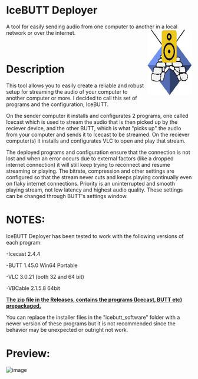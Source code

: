 # IceBUTT Deployer
 A tool for easily sending audio from one computer to another in a local network or over the internet.
 <img src="images/logo.png" align="right"
     alt="IceBUTT Logo" width="120" height="178">
<br>
<br>
<br>
    
 # **Description**
This tool allows you to easily create a reliable and robust setup for streaming the audio of your computer to
another computer or more. 
I decided to call this set of programs and the configuration, IceBUTT.

On the sender computer it installs and configurates 2 programs, one called Icecast which is used to stream the 
audio that is then picked up by the reciever device, and the other BUTT, which is what "picks up" the audio 
from your computer and sends it to Icecast to be streamed.
On the reciever computer(s) it installs and configurates VLC to open and play that stream.

The deployed programs and configuration ensure that the connection is not lost and when an error occurs due to 
external factors (like a dropped internet connection) it will still keep trying to reconnect and resume streaming or 
playing. The bitrate, compression and other settings are configured so that the stream never cuts and keeps 
playing continually even on flaky internet connections. Priority is an uninterrupted and smooth playing stream, 
not low latency and highest audio quality.
These settings can be changed through BUTT's settings window.

# **NOTES:**
IceBUTT Deployer has been tested to work with the following versions of each program:

   -Icecast 2.4.4
  
   -BUTT 1.45.0 Win64 Portable
  
   -VLC 3.0.21 (both 32 and 64 bit)
  
   -VBCable 2.1.5.8 64bit
  
<ins>**The zip file in the Releases, contains the programs (Icecast, BUTT etc) prepackaged.**</ins>

You can replace the installer files in the "icebutt_software" folder with a newer version of these programs but it is 
not recommended since the behavior may be unexpected or outright not work.



 # **Preview:**
<img width="373" height="368" alt="image" src="https://github.com/user-attachments/assets/b7f21e7d-11af-4e49-918c-83db50eaa069" />
